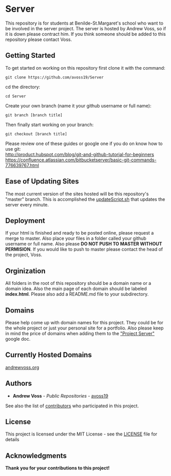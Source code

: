 # Server

This repository is for students at Benilde-St.Margaret's school who want to be
involved in the server project. The server is hosted by Andrew Voss, so if it is
down please contract him. If you think someone should be added to this
repository please contact Voss.

## Getting Started

To get started on working on this repository first clone it with the command:
```
git clone https://github.com/avoss19/Server
```
cd the directory:
```
cd Server
```
Create your own branch (name it your github username or full name):
```
git branch [branch title]
```
Then finally start working on your branch:
```
git checkout [branch title]
```
Please review one of these guides or google one if you do on know how to use git:
<br />http://product.hubspot.com/blog/git-and-github-tutorial-for-beginners
<br />https://confluence.atlassian.com/bitbucketserver/basic-git-commands-776639767.html

## Ease of Updating Sites

The most current version of the sites hosted will be this repository's "master" branch.
This is accomplished the [updateScript.sh](updateScript.sh) that updates
the server every minute.

## Deployment

If your html is finished and ready to be posted online, please request a merge
to master. Also place your files in a folder called your github username or
full name. Also please **DO NOT PUSH TO MASTER WITHOUT PERMISION**. If you would
like to push to master please contact the head of the project, Voss.

## Orginization

All folders in the root of this repository should be a domain name or a domain
idea. Also the main page of each domain should be labeled **index.html**. Please
also add a README.md file to your subdirectory.

## Domains

Please help come up with domain names for this project. They could be for the
whole project or just your personal site for a portfolio. Also please keep in mind
the price of domains when adding them to the ["Project Server"](https://docs.google.com/a/bsmschool.org/document/d/1S63kz76LwH6myIa1ZFr9ke0ffGmM9-l23Eje8NGkuAg/edit?usp=sharing) google doc.

## Currently Hosted Domains

[andrewvoss.org](http://andrewvoss.org)

## Authors

* **Andrew Voss** - *Public Repositories* - [avoss19](https://github.com/avoss19)

See also the list of [contributors](Contributors.md) who participated in this project.

## License

This project is licensed under the MIT License - see the [LICENSE](LICENSE) file for details

## Acknowledgments

**Thank you for your contributions to this project!**
